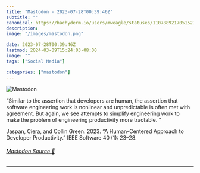 ```yaml
---
title: "Mastodon - 2023-07-28T00:39:46Z"
subtitle: ""
canonical: https://hachyderm.io/users/mweagle/statuses/110788921705152783
description:
image: "/images/mastodon.png"

date: 2023-07-28T00:39:46Z
lastmod: 2024-03-09T15:24:03-08:00
image: ""
tags: ["Social Media"]

categories: ["mastodon"]
---
```

![Mastodon](/images/mastodon.png)

<p>“Similar to the assertion that developers are human, the assertion that software engineering work is nonlinear and unpredictable is often met with agreement. But again, we see attempts to simplify engineering work to make the problem of engineering productivity more tractable. “</p><p>Jaspan, Ciera, and Collin Green. 2023. “A Human-Centered Approach to Developer Productivity.” IEEE Software 40 (1): 23–28.</p>


###### [Mastodon Source 🐘](https://hachyderm.io/@mweagle/110788921705152783)

___
